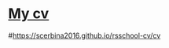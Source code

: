 # [My cv](https://scerbina2016.github.io/rsschool-cv/cv)
#https://scerbina2016.github.io/rsschool-cv/cv
